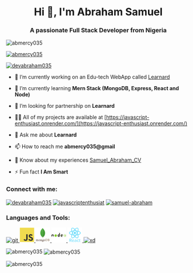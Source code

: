 <h1 align="center">Hi 👋, I'm Abraham Samuel</h1>
<h3 align="center">A passionate Full Stack Developer from Nigeria</h3>

<p align="left"> <img src="https://komarev.com/ghpvc/?username=abmercy035&label=Profile%20views&color=0e75b6&style=flat" alt="abmercy035" /> </p>

<p align="left"> <a href="https://github.com/ryo-ma/github-profile-trophy"><img src="https://github-profile-trophy.vercel.app/?username=abmercy035" alt="abmercy035" /></a> </p>

<p align="left"> <a href="https://twitter.com/devabraham035" target="blank"><img src="https://img.shields.io/twitter/follow/devabraham035?logo=twitter&style=for-the-badge" alt="devabraham035" /></a> </p>

- 🔭 I’m currently working on an Edu-tech WebApp called [Learnard](https://learnard.onrender.com/)

- 🌱 I’m currently learning **Mern Stack (MongoDB, Express, React and Node)**

- 🤝 I’m looking for partnership on **Learnard**

- 👨‍💻 All of my projects are available at [https://javascript-enthusiast.onrender.com/](https://javascript-enthusiast.onrender.com/)

- 💬 Ask me about **Learnard**

- 📫 How to reach me **abmercy035@gmail**

- 📄 Know about my experiences [Samuel_Abraham_CV](Samuel_Abraham_CV)

- ⚡ Fun fact **I Am Smart**

<h3 align="left">Connect with me:</h3>
<p align="left">
<a href="https://twitter.com/devabraham035" target="blank"><img align="center" src="https://raw.githubusercontent.com/rahuldkjain/github-profile-readme-generator/master/src/images/icons/Social/twitter.svg" alt="devabraham035" height="30" width="40" /></a>
<a href="https://linkedin.com/in/javascriptenthusiat" target="blank"><img align="center" src="https://raw.githubusercontent.com/rahuldkjain/github-profile-readme-generator/master/src/images/icons/Social/linked-in-alt.svg" alt="javascriptenthusiat" height="30" width="40" /></a>
<a href="https://stackoverflow.com/users/samuel-abraham" target="blank"><img align="center" src="https://raw.githubusercontent.com/rahuldkjain/github-profile-readme-generator/master/src/images/icons/Social/stack-overflow.svg" alt="samuel-abraham" height="30" width="40" /></a>
</p>

<h3 align="left">Languages and Tools:</h3>
<p align="left"> <a href="https://git-scm.com/" target="_blank" rel="noreferrer"> <img src="https://www.vectorlogo.zone/logos/git-scm/git-scm-icon.svg" alt="git" width="40" height="40"/> </a> <a href="https://developer.mozilla.org/en-US/docs/Web/JavaScript" target="_blank" rel="noreferrer"> <img src="https://raw.githubusercontent.com/devicons/devicon/master/icons/javascript/javascript-original.svg" alt="javascript" width="40" height="40"/> </a> <a href="https://www.mongodb.com/" target="_blank" rel="noreferrer"> <img src="https://raw.githubusercontent.com/devicons/devicon/master/icons/mongodb/mongodb-original-wordmark.svg" alt="mongodb" width="40" height="40"/> </a> <a href="https://nodejs.org" target="_blank" rel="noreferrer"> <img src="https://raw.githubusercontent.com/devicons/devicon/master/icons/nodejs/nodejs-original-wordmark.svg" alt="nodejs" width="40" height="40"/> </a> <a href="https://reactjs.org/" target="_blank" rel="noreferrer"> <img src="https://raw.githubusercontent.com/devicons/devicon/master/icons/react/react-original-wordmark.svg" alt="react" width="40" height="40"/> </a> <a href="https://www.adobe.com/products/xd.html" target="_blank" rel="noreferrer"> <img src="https://cdn.worldvectorlogo.com/logos/adobe-xd.svg" alt="xd" width="40" height="40"/> </a> </p>

<p><img align="left" src="https://github-readme-stats.vercel.app/api/top-langs?username=abmercy035&show_icons=true&locale=en&layout=compact" alt="abmercy035" /></p>

<p>&nbsp;<img align="center" src="https://github-readme-stats.vercel.app/api?username=abmercy035&show_icons=true&locale=en" alt="abmercy035" /></p>

<p><img align="center" src="https://github-readme-streak-stats.herokuapp.com/?user=abmercy035&" alt="abmercy035" /></p>
